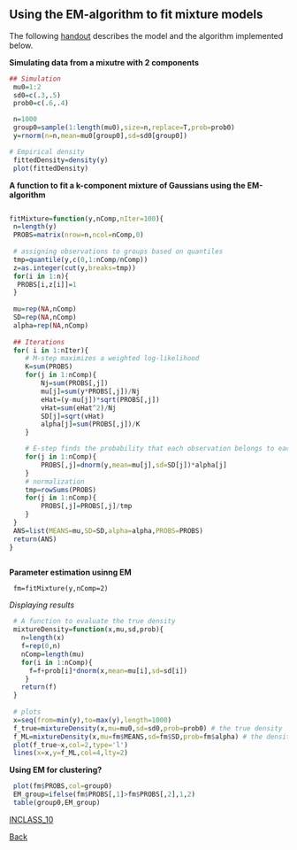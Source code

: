  

## Using the EM-algorithm to fit mixture models

The following [handout](https://github.com/gdlc/STAT_COMP/blob/master/FittingFiniteMixturesWithEM.pdf) describes the model and the algorithm implemented below.


**Simulating data from a mixutre with 2 components**

```r
## Simulation
 mu0=1:2
 sd0=c(.3,.5)
 prob0=c(.6,.4)

 n=1000
 group0=sample(1:length(mu0),size=n,replace=T,prob=prob0)
 y=rnorm(n=n,mean=mu0[group0],sd=sd0[group0])

# Empirical density
 fittedDensity=density(y)
 plot(fittedDensity)

```


**A function to fit a k-component mixture of Gaussians using the EM-algorithm**


```r

fitMixture=function(y,nComp,nIter=100){ 
 n=length(y)
 PROBS=matrix(nrow=n,ncol=nComp,0)
 
 # assigning observations to groups based on quantiles
 tmp=quantile(y,c(0,1:nComp/nComp))
 z=as.integer(cut(y,breaks=tmp))
 for(i in 1:n){
  PROBS[i,z[i]]=1
 }  
   
 mu=rep(NA,nComp)
 SD=rep(NA,nComp)
 alpha=rep(NA,nComp)
 
 ## Iterations
 for( i in 1:nIter){
	# M-step maximizes a weighted log-likelihood 
	K=sum(PROBS)
	for(j in 1:nComp){
		Nj=sum(PROBS[,j])		
		mu[j]=sum(y*PROBS[,j])/Nj		
		eHat=(y-mu[j])*sqrt(PROBS[,j])		
		vHat=sum(eHat^2)/Nj
		SD[j]=sqrt(vHat)
		alpha[j]=sum(PROBS[,j])/K
	}

	# E-step finds the probability that each observation belongs to each group	
	for(j in 1:nComp){
		PROBS[,j]=dnorm(y,mean=mu[j],sd=SD[j])*alpha[j]
	}
	# normalization 
	tmp=rowSums(PROBS)
	for(j in 1:nComp){
		PROBS[,j]=PROBS[,j]/tmp
	}		   
 }
 ANS=list(MEANS=mu,SD=SD,alpha=alpha,PROBS=PROBS)
 return(ANS)
}
 
```

**Parameter estimation usinng EM**

```
 fm=fitMixture(y,nComp=2)
```

*Displaying results*

```r
 # A function to evaluate the true density 
 mixtureDensity=function(x,mu,sd,prob){
   n=length(x)
   f=rep(0,n)
   nComp=length(mu)
   for(i in 1:nComp){
     f=f+prob[i]*dnorm(x,mean=mu[i],sd=sd[i]) 
    }
   return(f)
 }
 
 # plots
 x=seq(from=min(y),to=max(y),length=1000)
 f_true=mixtureDensity(x,mu=mu0,sd=sd0,prob=prob0) # the true density
 f_ML=mixtureDensity(x,mu=fm$MEANS,sd=fm$SD,prob=fm$alpha) # the density evaluated at the ML estimates of the parameters
 plot(f_true~x,col=2,type='l')
 lines(x=x,y=f_ML,col=4,lty=2)
```
**Using EM for clustering?**

```r
 plot(fm$PROBS,col=group0)
 EM_group=ifelse(fm$PROBS[,1]>fm$PROBS[,2],1,2)
 table(group0,EM_group)
```

[INCLASS_10]()

[Back](https://github.com/gdlc/STAT_COMP/)
